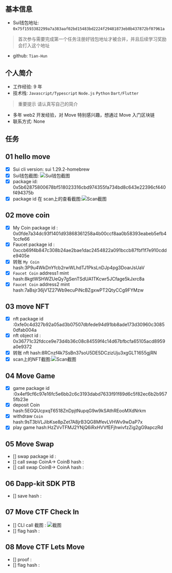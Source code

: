 ## 基本信息
- Sui钱包地址: `0x75f1593382299a7a383aaf02bd15483bd2224f29481873eb8b437872bf07961a`
> 首次参与需要完成第一个任务注册好钱包地址才被合并，并且后续学习奖励会打入这个地址
- github: `Tian-Hun`

## 个人简介
- 工作经验: 9 年
- 技术栈: `Javascript/Typescript` `Node.js` `Python` `Dart/Flutter`
> 重要提示 请认真写自己的简介
- 多年 web2 开发经验，对 Move 特别感兴趣，想通过 Move 入门区块链
- 联系方式: None

## 任务

##   01 hello move  
- [x] Sui cli version: sui 1.29.2-homebrew
- [x] Sui钱包截图: ![Sui钱包截图](./images/wallet.png)
- [x] package id: 0x5b62875800678bf518023316cbd974355fa734bd8c643e22396cf440f494375b
- [x] package id 在 scan上的查看截图:![Scan截图](./images/scan.png)

##   02 move coin
- [x] My Coin package id : 0x0fde7a34dc93f1401d93868361258a4b00ccf8aa0b58393eabeb5efb41ccfe66
- [x] Faucet package id : 0xccb69f4b847c308b24ae2bae1dac2454822a091bccb87fbf1f7e910cdde9405e
- [x] 转账 `My Coin` hash:3P9u4WkDnYfcb2rwWLhdTJ1PksLnDJp4pg3DoarJsUaV
- [x] `Faucet Coin` address1 mint hash:8kgtWSHWZUeQy7gSenTSdUA1TKcwr5JCfage5kJxrc8a
- [x] `Faucet Coin` address2 mint hash:7aBsjr36jV1Z27Wb9ecuPiNcBZgxwPT2QtyCCg9FYMzw

##   03 move NFT
- [x] nft package id :0xfe0c4d327b92a05ad3b07507dbfede94d91bb8ade173d30960c30850dfab004a
- [x] nft object id : 0x36771c32fdcce9e73d4b36c08c84559f4c14d67bfbcfa65105acd8959a0e9372
- [x] 转账 nft  hash:8RCnzf4k7SsBn37soU5DE5DCzizUju3xgGLT1655gjRN
- [x] scan上的NFT截图:![Scan截图](./images/mint-nft-tx.png)

##   04 Move Game
- [x] game package id :0x4ef9cf6c97e16fc5e6bb2c6c3193dabd7633f91f89d6c5f82ec6b2b9575fb23e
- [x] deposit Coin hash:5EGQUcpxqT6518ZnDpjtNupqG9w9kSAthREooMXdNrkm
- [x] withdraw `Coin` hash:9sT3bVLJibKse8pZet7A8jrB3QG8MfevLVHWv9wDaP7x
- [x] play game hash:HzZVvTFMJ2YNjQ6iRxHVVfEFjhwivfzZig2gG9apczRd

##   05 Move Swap
- [] swap package id :
- [] call swap CoinA-> CoinB  hash :
- [] call swap CoinB-> CoinA  hash :

##   06 Dapp-kit SDK PTB
- [] save hash :

##   07 Move CTF Check In
- [] CLI call 截图 : ![截图](./images/你的图片地址)
- [] flag hash :

##   08 Move CTF Lets Move
- [] proof : 
- [] flag hash :
